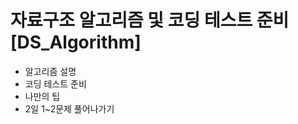 # 자료구조 알고리즘 및 코딩 테스트 준비[DS_Algorithm]
 * 알고리즘 설명
 * 코딩 테스트 준비
 * 나만의 팁
 * 2일 1~2문제 풀어나가기
    
     
